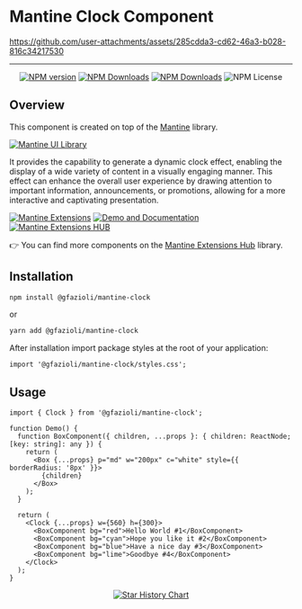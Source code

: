 # Mantine Clock Component

https://github.com/user-attachments/assets/285cdda3-cd62-46a3-b028-816c34217530

---

<div align="center">
  
  [![NPM version](https://img.shields.io/npm/v/%40gfazioli%2Fmantine-clock?style=for-the-badge)](https://www.npmjs.com/package/@gfazioli/mantine-clock)
  [![NPM Downloads](https://img.shields.io/npm/dm/%40gfazioli%2Fmantine-clock?style=for-the-badge)](https://www.npmjs.com/package/@gfazioli/mantine-clock)
  [![NPM Downloads](https://img.shields.io/npm/dy/%40gfazioli%2Fmantine-clock?style=for-the-badge&label=%20&color=f90)](https://www.npmjs.com/package/@gfazioli/mantine-clock)
  ![NPM License](https://img.shields.io/npm/l/%40gfazioli%2Fmantine-clock?style=for-the-badge)

</div>

## Overview

This component is created on top of the [Mantine](https://mantine.dev/) library.

[![Mantine UI Library](https://img.shields.io/badge/-MANTINE_UI_LIBRARY-blue?style=for-the-badge&labelColor=black&logo=mantine
)](https://mantine.dev/)

It provides the capability to generate a dynamic clock effect, enabling the display of a wide variety of content in a visually engaging manner. This effect can enhance the overall user experience by drawing attention to important information, announcements, or promotions, allowing for a more interactive and captivating presentation.

[![Mantine Extensions](https://img.shields.io/badge/-Watch_the_Video-blue?style=for-the-badge&labelColor=black&logo=youtube
)](https://www.youtube.com/playlist?list=PL85tTROKkZrWyqCcmNCdWajpx05-cTal4)
[![Demo and Documentation](https://img.shields.io/badge/-Demo_%26_Documentation-blue?style=for-the-badge&labelColor=black&logo=typescript
)](https://gfazioli.github.io/mantine-clock/)
[![Mantine Extensions HUB](https://img.shields.io/badge/-Mantine_Extensions_Hub-blue?style=for-the-badge&labelColor=blue
)](https://mantine-extensions.vercel.app/)

👉 You can find more components on the [Mantine Extensions Hub](https://mantine-extensions.vercel.app/) library.


## Installation

```sh
npm install @gfazioli/mantine-clock
```
or 

```sh
yarn add @gfazioli/mantine-clock
```

After installation import package styles at the root of your application:

```tsx
import '@gfazioli/mantine-clock/styles.css';
```

## Usage

```tsx
import { Clock } from '@gfazioli/mantine-clock';

function Demo() {
  function BoxComponent({ children, ...props }: { children: ReactNode; [key: string]: any }) {
    return (
      <Box {...props} p="md" w="200px" c="white" style={{ borderRadius: '8px' }}>
        {children}
      </Box>
    );
  }

  return (
    <Clock {...props} w={560} h={300}>
      <BoxComponent bg="red">Hello World #1</BoxComponent>
      <BoxComponent bg="cyan">Hope you like it #2</BoxComponent>
      <BoxComponent bg="blue">Have a nice day #3</BoxComponent>
      <BoxComponent bg="lime">Goodbye #4</BoxComponent>
    </Clock>
  );
}
```
<div align="center">
  
[![Star History Chart](https://api.star-history.com/svg?repos=gfazioli/mantine-clock&type=Timeline)](https://www.star-history.com/#gfazioli/mantine-clock&Timeline)

</div>
